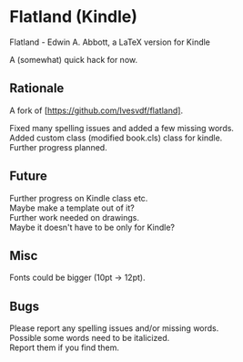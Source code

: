 Flatland (Kindle)
========

Flatland - Edwin A. Abbott, a LaTeX version for Kindle 

A (somewhat) quick hack for now.

Rationale
---------

A fork of [https://github.com/Ivesvdf/flatland].

Fixed many spelling issues and added a few missing words.  
Added custom class (modified book.cls) class for kindle.  
Further progress planned.  

Future
------

Further progress on Kindle class etc.  
Maybe make a template out of it?  
Further work needed on drawings.  
Maybe it doesn't have to be only for Kindle?  

Misc
----
Fonts could be bigger (10pt -> 12pt).

Bugs
----

Please report any spelling issues and/or missing words.  
Possible some words need to be italicized.  
Report them if you find them.  

